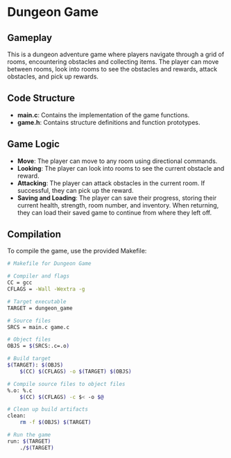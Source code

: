 # Dungeon Game

## Gameplay
This is a dungeon adventure game where players navigate through a grid of rooms, encountering obstacles and collecting items. The player can move between rooms, look into rooms to see the obstacles and rewards, attack obstacles, and pick up rewards.

## Code Structure
- **main.c**: Contains the implementation of the game functions.
- **game.h**: Contains structure definitions and function prototypes.

## Game Logic
- **Move**: The player can move to any room using directional commands.
- **Looking**: The player can look into rooms to see the current obstacle and reward.
- **Attacking**: The player can attack obstacles in the current room. If successful, they can pick up the reward.
- **Saving and Loading**: The player can save their progress, storing their current health, strength, room number, and inventory. When returning, they can load their saved game to continue from where they left off.

## Compilation
To compile the game, use the provided Makefile:
```sh
# Makefile for Dungeon Game

# Compiler and flags
CC = gcc
CFLAGS = -Wall -Wextra -g

# Target executable
TARGET = dungeon_game

# Source files
SRCS = main.c game.c

# Object files
OBJS = $(SRCS:.c=.o)

# Build target
$(TARGET): $(OBJS)
	$(CC) $(CFLAGS) -o $(TARGET) $(OBJS)

# Compile source files to object files
%.o: %.c
	$(CC) $(CFLAGS) -c $< -o $@

# Clean up build artifacts
clean:
	rm -f $(OBJS) $(TARGET)

# Run the game
run: $(TARGET)
	./$(TARGET)



